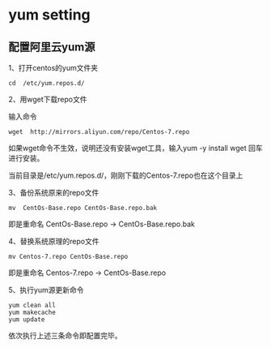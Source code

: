 # yum setting
## 配置阿里云yum源
1、打开centos的yum文件夹
```
cd  /etc/yum.repos.d/
```
2、用wget下载repo文件

输入命令
```
wget  http://mirrors.aliyun.com/repo/Centos-7.repo
```
如果wget命令不生效，说明还没有安装wget工具，输入yum -y install wget 回车进行安装。

当前目录是/etc/yum.repos.d/，刚刚下载的Centos-7.repo也在这个目录上

3、备份系统原来的repo文件
```
mv  CentOs-Base.repo CentOs-Base.repo.bak
```
即是重命名 CentOs-Base.repo -> CentOs-Base.repo.bak

4、替换系统原理的repo文件
```
mv Centos-7.repo CentOs-Base.repo
```
即是重命名 Centos-7.repo -> CentOs-Base.repo

5、执行yum源更新命令
```
yum clean all
yum makecache
yum update
```
依次执行上述三条命令即配置完毕。
